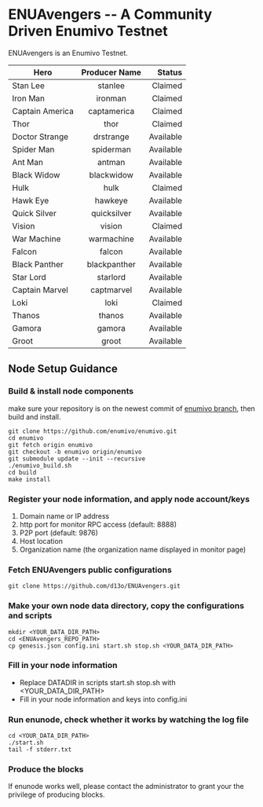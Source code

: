 # ENUAvengers -- A Community Driven Enumivo Testnet

ENUAvengers is an Enumivo Testnet.

| Hero        | Producer Name           | Status  |
| ------------- |:-------------:| -----:|
|Stan Lee|stanlee|Claimed|
|Iron Man|ironman|Claimed|
|Captain America|captamerica|Claimed|
|Thor|thor|Claimed|
|Doctor Strange|drstrange|Available|
|Spider Man|spiderman|Available|
|Ant Man|antman|Available|
|Black Widow|blackwidow|Available|
|Hulk|hulk|Claimed|
|Hawk Eye|hawkeye|Available|
|Quick Silver|quicksilver|Available|
|Vision|vision|Claimed|
|War Machine|warmachine|Available|
|Falcon|falcon|Available|
|Black Panther|blackpanther|Available|
|Star Lord|starlord|Available|
|Captain Marvel|captmarvel|Available|
|Loki|loki|Claimed|
|Thanos|thanos|Available|
|Gamora|gamora|Available|
|Groot|groot|Available|

## Node Setup Guidance
### Build & install node components
make sure your repository is on the newest commit of [enumivo branch](https://github.com/enumivo/enumivo.git), then build and install.

```
git clone https://github.com/enumivo/enumivo.git
cd enumivo
git fetch origin enumivo
git checkout -b enumivo origin/enumivo
git submodule update --init --recursive
./enumivo_build.sh
cd build
make install
```
### Register your node information, and apply node account/keys
1. Domain name or IP address
1. http port for monitor RPC access (default: 8888)
1. P2P port (default: 9876)
1. Host location
1. Organization name (the organization name displayed in monitor page)

### Fetch ENUAvengers public configurations

```
git clone https://github.com/d13o/ENUAvengers.git
```
### Make your own node data directory, copy the configurations and scripts
```
mkdir <YOUR_DATA_DIR_PATH>
cd <ENUAvengers_REPO_PATH>
cp genesis.json config.ini start.sh stop.sh <YOUR_DATA_DIR_PATH>
```
### Fill in your node information
- Replace DATADIR in scripts start.sh stop.sh with <YOUR_DATA_DIR_PATH> 
- Fill in your node information and keys into config.ini

### Run enunode, check whether it works by watching the log file

```
cd <YOUR_DATA_DIR_PATH>
./start.sh
tail -f stderr.txt
```
### Produce the blocks
If enunode works well, please contact the administrator to grant your the privilege of producing blocks.

